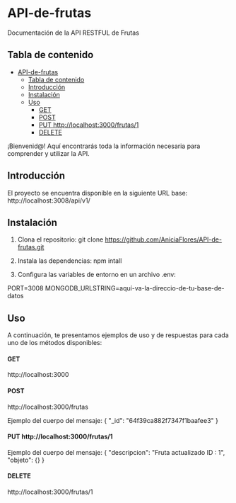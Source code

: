 # API-de-frutas
Documentación de la API RESTFUL de Frutas

## Tabla de contenido
- [API-de-frutas](#api-de-frutas)
  - [Tabla de contenido](#tabla-de-contenido)
  - [Introducción](#introducción)
  - [Instalación](#instalación)
  - [Uso](#uso)
      - [GET](#get)
      - [POST](#post)
      - [PUT http://localhost:3000/frutas/1](#put-httplocalhost3000frutas1)
      - [DELETE](#delete)

¡Bienvenid@! Aquí encontrarás toda la información necesaria para comprender y utilizar la API.

## Introducción
El proyecto se encuentra disponible en la siguiente URL base: http://localhost:3008/api/v1/

## Instalación

1. Clona el repositorio:
git clone https://github.com/AniciaFlores/API-de-frutas.git


2. Instala las dependencias:
npm intall


1. Configura las variables de entorno en un archivo .env:

PORT=3008
MONGODB_URLSTRING=aquí-va-la-direccio-de-tu-base-de-datos

<a name="uso"></a>
## Uso

A continuación, te presentamos ejemplos de uso y de respuestas para cada uno de los métodos disponibles:

#### GET
http://localhost:3000


#### POST 
http://localhost:3000/frutas

Ejemplo del cuerpo del mensaje:
{
  "_id": "64f39ca882f7347f1baafee3"
}

#### PUT http://localhost:3000/frutas/1

Ejemplo del cuerpo del mensaje:
{
  "descripcion": "Fruta actualizado ID : 1",
  "objeto": {}
}

#### DELETE 
http://localhost:3000/frutas/1

